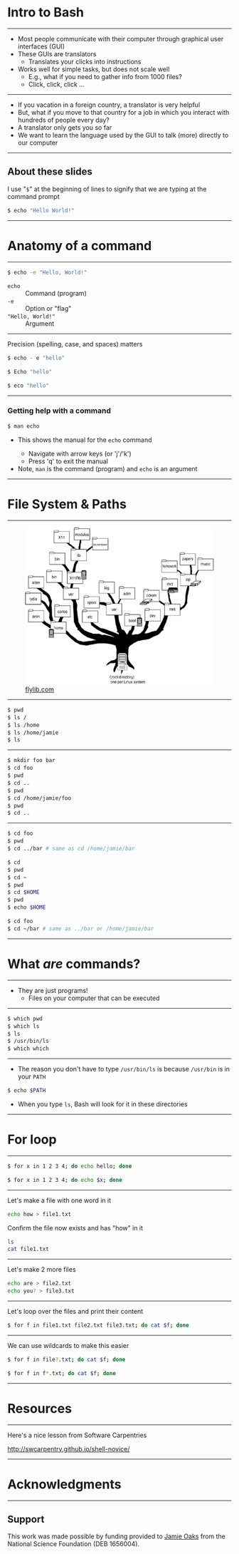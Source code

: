 # Intro to Bash

---

<ul>
	<li>
        Most people communicate with their computer through graphical user
        interfaces (GUI)
    </li>
	<li class="fragment fade-up">
        These GUIs are translators
        <ul>
            <li>
                Translates your clicks into instructions
            </li>
        </ul>
    </li>
	<li class="fragment fade-up">
        Works well for simple tasks, but does not scale well
        <ul>
            <li>
                E.g., what if you need to gather info from 1000
                files?
            </li>
            <li>
                Click, click, click &#8230;
            </li>
        </ul>
    </li>
</ul>

---

<ul>
	<li class="fragment fade-up">
        If you vacation in a foreign country, a translator is very helpful
    </li>
	<li class="fragment fade-up">
        But, what if you move to that country for a job in which you interact
        with hundreds of people every day?
    </li>
	<li class="fragment fade-up">
        A translator only gets you so far
    </li>
	<li class="fragment fade-up">
        We want to learn the language used by the GUI to talk (more) directly
        to our computer
    </li>
</ul>

---

## About these slides

I use "<code>$</code>" at the beginning of lines to signify that we are typing at the
command prompt

```bash
$ echo "Hello World!"
```


***

# Anatomy of a command

---

```bash
$ echo -e "Hello, World!"
```

<dl>
    <dt class = "fragment fade-up">
        <code>echo</code>
    </dt>
        <dd class = "fragment fade-up">
            Command (program)
        </dd>
    <dt class = "fragment fade-up">
        <code>-e</code>
    </dt>
        <dd class = "fragment fade-up">
            Option or "flag"
        </dd>
    <dt class = "fragment fade-up">
        <code>"Hello, World!"</code>
    </dt>
        <dd class = "fragment fade-up">
            Argument
        </dd>
<dl>


---

Precision (spelling, case, and spaces) matters

```bash
$ echo - e "hello"
```

```bash
$ Echo "hello"
```

```bash
$ eco "hello"
```

---

### Getting help with a command


```bash
$ man echo
```

<ul>
	<li class="fragment fade-up">
        This shows the manual for the <code class="ilcode">echo</code> command
    </li>
    <ul>
    	<li class="fragment fade-up">
            Navigate with arrow keys (or 'j'/'k')
        </li>
    	<li class="fragment fade-up">
            Press 'q' to exit the manual
        </li>
    </ul>
	<li class="fragment fade-up">
        Note, <code>man</code> is the command (program)
        and <code>echo</code> is an argument
    </li>
</ul>


***

# File System & Paths

---

<figure>
    <img src="../images/file-system-tree.gif" alt="File-system tree" style="max-width: 100%; height: auto;">
    <figcaption><a href="https://flylib.com/books/en/1.295.1.47/1/">flylib.com</a></figcaption>
</figure>

---

```bash
$ pwd
$ ls /
$ ls /home
$ ls /home/jamie
$ ls
```
---

```bash
$ mkdir foo bar
$ cd foo
$ pwd
$ cd ..
$ pwd
$ cd /home/jamie/foo
$ pwd
$ cd ..
```
---

```bash
$ cd foo
$ pwd
$ cd ../bar # same as cd /home/jamie/bar
```

```bash
$ cd
$ pwd
$ cd ~
$ pwd
$ cd $HOME
$ pwd
$ echo $HOME
```

```bash
$ cd foo
$ cd ~/bar # same as ../bar or /home/jamie/bar
```


***

# What *are* commands?

---

-   They are just programs!
    -   Files on your computer that can be executed


---


```bash
$ which pwd
$ which ls
$ ls
$ /usr/bin/ls
$ which which
```

---

-   The reason you don't have to type `/usr/bin/ls` is because `/usr/bin` is in your `PATH`

```bash
$ echo $PATH
```

-   When you type `ls`, Bash will look for it in these directories


***

# For loop

---

```bash
$ for x in 1 2 3 4; do echo hello; done
```

```bash
$ for x in 1 2 3 4; do echo $x; done
```

---

Let's make a file with one word in it

```bash
echo how > file1.txt
```

Confirm the file now exists and has "how" in it

```bash
ls
cat file1.txt
```

---

Let's make 2 more files

```bash
echo are > file2.txt
echo you? > file3.txt
```

---

Let's loop over the files and print their content

```bash
$ for f in file1.txt file2.txt file3.txt; do cat $f; done
```

---

We can use wildcards to make this easier

```bash
$ for f in file?.txt; do cat $f; done
```

```bash
$ for f in f*.txt; do cat $f; done
```

***


# Resources 

---

Here's a nice lesson from Software Carpentries

<http://swcarpentry.github.io/shell-novice/>


***

# Acknowledgments

---

## Support
This work was made possible by funding provided to [Jamie
Oaks](http://phyletica.org) from the National Science Foundation (DEB 1656004).
